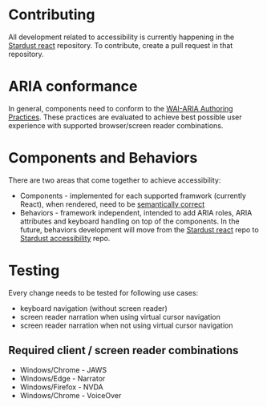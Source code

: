 # Contributing

All development related to accessibility is currently happening in the [Stardust react](https://github.com/stardust-ui/react) repository. To contribute, create a pull request in that repository.

# ARIA conformance
In general, components need to conform to the [WAI-ARIA Authoring Practices](https://www.w3.org/TR/wai-aria-practices-1.1/). These practices are evaluated to achieve best possible user experience with supported browser/screen reader combinations.

# Components and Behaviors
There are two areas that come together to achieve accessibility:
* Components - implemented for each supported framwork (currently React), when rendered, need to be [semantically correct](https://en.wikipedia.org/wiki/Semantic_HTML)
* Behaviors - framework independent, intended to add ARIA roles, ARIA attributes and keyboard handling on top of the components. In the future, behaviors development will move from the [Stardust react](https://github.com/stardust-ui/react) repo to [Stardust accessibility](https://github.com/stardust-ui/accessibility) repo.

# Testing

Every change needs to be tested for following use cases:

- keyboard navigation (without screen reader)
- screen reader narration when using virtual cursor navigation
- screen reader narration when not using virtual cursor navigation

## Required client / screen reader combinations
- Windows/Chrome - JAWS
- Windows/Edge - Narrator
- Windows/Firefox - NVDA
- Windows/Chrome - VoiceOver
